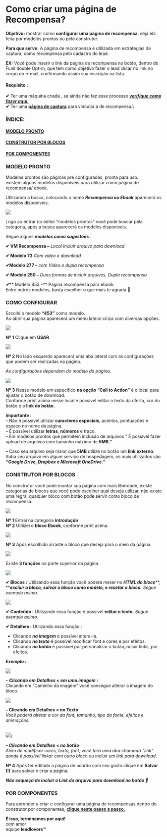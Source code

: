 # Como criar uma página de Recompensa?

**Objetivo:** mostrar como **configurar uma página de recompensa**, seja ela feita por modelos prontos ou pelo construtor.

**Para que serve:** A página de recompensa é utilizada em estratégias de captura, como recompensa pelo cadastro do lead.

**EX:** Você pode inserir o link da página de recompensa no botão, dentro do Funil double Opt-in, que tem como objetivo fazer o lead clicar no link no corpo do e-mail, confirmando assim sua inscrição na lista.

#### **Requisito :**

**✔** Ter uma máquina criada , se ainda não fez esse processo [_**verifique como fazer aqui.**_](https://suporte.love/como-criar-uma-maquina-na-leadlovers-versao-4-0/)\
**✔** Ter uma [**página de captura**](https://suporte.love/como-criar-e-configurar-uma-pagina-de-captura-no-editor-por-componentes/) para vincular a de recompensa.\


### **ÍNDICE:**

#### [**MODELO PRONTO**](broken-reference)

#### [**CONSTRUTOR POR BLOCOS**](broken-reference) 

#### [**POR COMPONENTES**](https://legado.leadlovers.site/como-criar-e-configurar-uma-pagina-de-recompensa-no-editor-por-componentes/)

### **MODELO PRONTO** <a href="#h_52012d24-aedb-4b20-a1b5-638759da9612" id="h_52012d24-aedb-4b20-a1b5-638759da9612"></a>

Modelos prontos são páginas pré configuradas, pronta para uso.\
existem alguns modelos disponíveis para utilizar como página de recompensa/ ebook.

Utilizando a busca, colocando o nome _**Recompensa ou Ebook**_ aparecerá os modelos disponíveis.

[![](https://legado.leadlovers.site/wp-content/uploads/2020/09/como-criar-uma-pgina-de-recompensa-\_-360042570213\_mceclip0.png)](http://legado.leadlovers.site/wp-content/uploads/2020/09/como-criar-uma-pgina-de-recompensa-\_-360042570213\_mceclip0.png)

Logo ao entrar no editor “modelos prontos” você pode buscar pela categoria, após a busca aparecerá os modelos disponíveis.

Segue alguns _**modelos como sugestões**_ :

**✔ VM Recompensa –** _Local Incluir arquivo para download_

**✔ Modelo 73** _Com vídeo e download_

**✔Modelo 277 –** _com Vídeo e dupla recompensa_

**✔ Modelo 250 –** _Duas formas de incluir arquivos, Dupla recompensa_

_**✔**_** Modelo 453 –** Página recompensa para ebook.\
Entre outros modelos, basta escolher o que mais te agrada 🙂

### **COMO CONFIGURAR**

Escolhi o modelo **“453”** como modelo.\
Ao abrir sua página aparecerá um menu lateral cinza com diversas opções.

[![](https://legado.leadlovers.site/wp-content/uploads/2020/09/como-criar-uma-pgina-de-recompensa-\_-360042570213\_mceclip3.png)](http://legado.leadlovers.site/wp-content/uploads/2020/09/como-criar-uma-pgina-de-recompensa-\_-360042570213\_mceclip3.png)

**Nº 1** Clique em **USAR**

[![](https://legado.leadlovers.site/wp-content/uploads/2020/09/como-criar-uma-pgina-de-recompensa-\_-360042570213\_mceclip4.png)](http://legado.leadlovers.site/wp-content/uploads/2020/09/como-criar-uma-pgina-de-recompensa-\_-360042570213\_mceclip4.png)

**Nº 2** No lado esquerdo aparecerá uma aba lateral com as configurações que podem ser realizadas na página.

_As configurações dependem do modelo da página._

[![](https://legado.leadlovers.site/wp-content/uploads/2020/09/como-criar-uma-pgina-de-recompensa-\_-360042570213\_mceclip6.png)](http://legado.leadlovers.site/wp-content/uploads/2020/09/como-criar-uma-pgina-de-recompensa-\_-360042570213\_mceclip6.png)

**Nº 3** Nesse modelo em especifico **na opção “Call to Action”** é o local para ajustar o botão de download.\
Conforme print acima nesse local é possivel editar o texto da oferta, cor do botão e o **link do botão.**

**Importante :**\
– Não é possível utilizar **caracteres especiais**, acentos, pontuações e espaço no nome da página.\
– É possível utilizar **letras**, **números** e traço.\
– Em modelos prontos que permitem inclusão de arquivos ” É possível fazer upload de arquivos com tamanho máximo de **5MB.”**

**–** Caso seu arquivo seja maior que **5MB** utilize no botão um **link externo.**\
Suba seu arquivo em algum serviço de hospedagem, os mais utilizados são _**“Google Drive, Dropbox e Microsoft OneDrive.”**_

### **CONSTRUTOR POR BLOCOS** <a href="#h_2a0eb916-1270-4163-9acf-fcb74fb9d322" id="h_2a0eb916-1270-4163-9acf-fcb74fb9d322"></a>

No construtor você pode montar sua página com mais liberdade, existe categorias de blocos que você pode escolher qual deseja utilizar, não existe uma regra, qualquer bloco com botão pode servir como bloco de recompensa.

[![](https://legado.leadlovers.site/wp-content/uploads/2020/09/como-criar-uma-pgina-de-recompensa-\_-360042570213\_mceclip7.png)](http://legado.leadlovers.site/wp-content/uploads/2020/09/como-criar-uma-pgina-de-recompensa-\_-360042570213\_mceclip7.png)

**Nº 1** Entrei na categoria _**Introdução**_\
**Nº 2** Utilizei o **bloco Ebook**, conforme print acima.

[![](https://legado.leadlovers.site/wp-content/uploads/2020/09/como-criar-uma-pgina-de-recompensa-\_-360042570213\_mceclip8.png)](http://legado.leadlovers.site/wp-content/uploads/2020/09/como-criar-uma-pgina-de-recompensa-\_-360042570213\_mceclip8.png)

**Nº 3** Após escolhido arraste o bloco que deseja para o meio da página.

[![](https://legado.leadlovers.site/wp-content/uploads/2020/09/como-criar-uma-pgina-de-recompensa-\_-360042570213\_mceclip9.png)](http://legado.leadlovers.site/wp-content/uploads/2020/09/como-criar-uma-pgina-de-recompensa-\_-360042570213\_mceclip9.png)

Existe **3 funções** na parte superior da página.

[![](https://legado.leadlovers.site/wp-content/uploads/2020/09/como-criar-uma-pgina-de-recompensa-\_-360042570213\_mceclip11.png)](http://legado.leadlovers.site/wp-content/uploads/2020/09/como-criar-uma-pgina-de-recompensa-\_-360042570213\_mceclip11.png)

**✔ Blocos :** Utilizando essa função você poderá mexer no _**HTML do bloco**_**, **_**excluir o bloco, salvar o bloco como modelo, e resetar o bloco.** Segue exemplo acima._

[![](https://legado.leadlovers.site/wp-content/uploads/2020/09/como-criar-uma-pgina-de-recompensa-\_-360042570213\_mceclip10.png)](http://legado.leadlovers.site/wp-content/uploads/2020/09/como-criar-uma-pgina-de-recompensa-\_-360042570213\_mceclip10.png)

**✔ Conteúdo :** Utilizando essa função é possível **editar o texto.** _Segue exemplo acima._

**✔ Detalhes :** Utilizando essa função :

* Clicando _**na imagem**_ é possível altera-la.
* Clicando _**no texto**_ é possível modificar font e cores e por efeitos.
* Clicando _**no botão**_ é possível por personalizar o botão,incluir links, por efeitos.

_**Exemplo :**_

[![](https://legado.leadlovers.site/wp-content/uploads/2020/09/como-criar-uma-pgina-de-recompensa-\_-360042570213\_mceclip12.png)](http://legado.leadlovers.site/wp-content/uploads/2020/09/como-criar-uma-pgina-de-recompensa-\_-360042570213\_mceclip12.png)

– _**Clicando em Detalhes < em uma imagem :**_\
Clicando em “Caminho da imagem” você consegue alterar a imagem do bloco.

[![](https://legado.leadlovers.site/wp-content/uploads/2020/09/como-criar-uma-pgina-de-recompensa-\_-360042570213\_mceclip13.png)](http://legado.leadlovers.site/wp-content/uploads/2020/09/como-criar-uma-pgina-de-recompensa-\_-360042570213\_mceclip13.png)

**– Clicando em Detalhes < no Texto**\
_Você poderá alterar a cor da font, tamanho, tipo da fonte, efeitos e animações._

\
[![](https://legado.leadlovers.site/wp-content/uploads/2020/09/como-criar-uma-pgina-de-recompensa-\_-360042570213\_mceclip14.png)](http://legado.leadlovers.site/wp-content/uploads/2020/09/como-criar-uma-pgina-de-recompensa-\_-360042570213\_mceclip14.png)\


_**– Clicando em Detalhes < no botão**_\
_Além de modificar cores, texto, font, você terá uma aba chamada “link” aonde é possível linkar com outro bloco ou incluir um link para download._

**Nº 4** Após ter editado a página de acordo com seu gosto clique em **Salvar (!)** para salvar e criar a página.

_**Não esqueça de incluir o Link do arquivo para download no botão 🙂**_

### **POR COMPONENTES** <a href="#h_2a0eb916-1270-4163-9acf-fcb74fb9d322" id="h_2a0eb916-1270-4163-9acf-fcb74fb9d322"></a>

Para aprender a criar e configurar uma página de recompensas dentro do construtor por componentes, [**clique neste passo a passo.**](https://suporte.love/como-criar-e-configurar-uma-pagina-de-recompensa-no-editor-por-componentes/)

&#x20;



**É isso, terminamos por aqui!**\
com amor \
equipe **leadlovers™**
